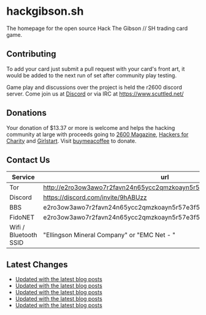 # hackgibson.sh
The homepage for the open source Hack The Gibson // SH trading card game.


## Contributing

To add your card just submit a pull request with your card's front art, it would be added to the next run of set after community play testing.

Game play and discussions over the project is held the r2600 discord server. Come join us at [Discord](https://discord.com/invite/9hABUzz) or via IRC at https://www.scuttled.net/


## Donations

Your donation of $13.37 or more is welcome and helps the hacking community at large with proceeds going to [2600 Magazine](https://2600.com/), [Hackers for Charity](https://hackersforcharity.org) and [Girlstart](https://girlstart.org).  Visit [buymeacoffee](https://www.buymeacoffee.com/hackgibson.sh) to donate.


## Contact Us

Service | url
-|-
Tor | http://e2ro3ow3awo7r2favn24n65ycc2qmzkoayn5r57e3f56nvjwdcgg32ad.onion
Discord | https://discord.com/invite/9hABUzz
BBS | e2ro3ow3awo7r2favn24n65ycc2qmzkoayn5r57e3f56nvjwdcgg32ad.onion:23
FidoNET | e2ro3ow3awo7r2favn24n65ycc2qmzkoayn5r57e3f56nvjwdcgg32ad.onion:24554
Wifi / Bluetooth SSID | "Ellingson Mineral Company" or "EMC Net - <fidonet address>"

## Latest Changes
<!-- BLOG-POST-LIST:START -->
- [Updated with the latest blog posts](https://github.com/DFW2600/hackgibson.sh/commit/046e605c58659887ff30d4cfdc20ab61be7c0e12)
- [Updated with the latest blog posts](https://github.com/DFW2600/hackgibson.sh/commit/cc5e2c2829cfc7188c354c64874444a514b97ce3)
- [Updated with the latest blog posts](https://github.com/DFW2600/hackgibson.sh/commit/673863932a437e8325566a51c0e0520f8a401bd1)
- [Updated with the latest blog posts](https://github.com/DFW2600/hackgibson.sh/commit/57e9dcaa04a4e4bb5cdbf40d3cdc789ed79c4d71)
- [Updated with the latest blog posts](https://github.com/DFW2600/hackgibson.sh/commit/2f69c4d264997ba270247c76974e048db14dc92a)
<!-- BLOG-POST-LIST:END -->
